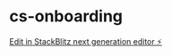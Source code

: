 # cs-onboarding

[Edit in StackBlitz next generation editor ⚡️](https://stackblitz.com/~/github.com/MikeLike96/cs-onboarding)